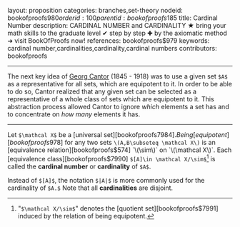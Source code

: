 layout: proposition
categories: branches,set-theory
nodeid: bookofproofs$980
orderid: 100
parentid: bookofproofs$185
title: Cardinal Number
description: CARDINAL NUMBER and CARDINALITY ★ bring your math skills to the graduate level ✔ step by step ✚ by the axiomatic method ➜ visit BookOfProofs now!
references: bookofproofs$979
keywords: cardinal number,cardinalities,cardinality,cardinal numbers
contributors: bookofproofs


---
The next key idea of <a href="https://mathshistory.st-andrews.ac.uk/Biographies/Cantor/">Georg Cantor</a> (1845 - 1918) was to use a given set `$A$` as a representative for all sets, which are equipotent to it. In order to be able to do so, Cantor realized that any given set can be selected as a representative of a whole class of sets which are equipotent to it. This abstraction process allowed Cantor to ignore _which_ elements a set has and to concentrate on _how many_ elements it has.

---

Let `$\mathcal X$` be a [universal set][bookofproofs$7984]. Being [equipotent][bookofproofs$978] for any two sets `\(A,B\subseteq \mathcal X\)` is an [equivalence relation][bookofproofs$574] `\(\sim\)` on `\(\mathcal X\)`. Each [equivalence class][bookofproofs$7990] `$[A]\in \mathcal X/\sim$`[^1] is called the **cardinal number** or **cardinality** of `$A$`. 

Instead of `$[A]$`, the notation `$|A|$` is more commonly used for the cardinality of `$A.$` Note that all **cardinalities** are disjoint. 



[^1]: "`$\mathcal X/\sim$`" denotes the [quotient set][bookofproofs$7991] induced by the relation of being equipotent.
